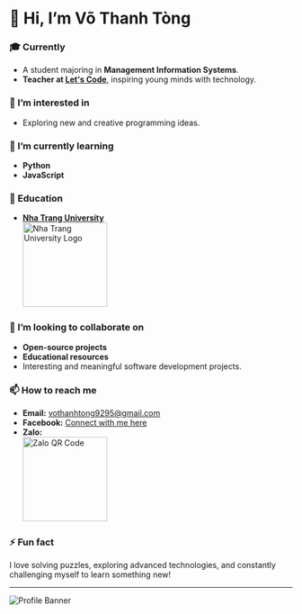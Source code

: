 # 👋 Hi, I’m Võ Thanh Tòng

### 🎓 Currently
- A student majoring in **Management Information Systems**.  
- **Teacher at [Let's Code](https://letscode.edu.vn/)**, inspiring young minds with technology.  
  
### 👀 I’m interested in
- Exploring new and creative programming ideas.  

### 🌱 I’m currently learning
- **Python**  
- **JavaScript**  

### 🏫 Education
- **[Nha Trang University](https://www.nt.edu.vn/)**  
  <img src="https://private-user-images.githubusercontent.com/182326251/391502757-c9197f74-489f-43be-8aef-a565dad3db43.png?jwt=eyJhbGciOiJIUzI1NiIsInR5cCI6IkpXVCJ9.eyJpc3MiOiJnaXRodWIuY29tIiwiYXVkIjoicmF3LmdpdGh1YnVzZXJjb250ZW50LmNvbSIsImtleSI6ImtleTUiLCJleHAiOjE3MzMxMzUwNTEsIm5iZiI6MTczMzEzNDc1MSwicGF0aCI6Ii8xODIzMjYyNTEvMzkxNTAyNzU3LWM5MTk3Zjc0LTQ4OWYtNDNiZS04YWVmLWE1NjVkYWQzZGI0My5wbmc_WC1BbXotQWxnb3JpdGhtPUFXUzQtSE1BQy1TSEEyNTYmWC1BbXotQ3JlZGVudGlhbD1BS0lBVkNPRFlMU0E1M1BRSzRaQSUyRjIwMjQxMjAyJTJGdXMtZWFzdC0xJTJGczMlMkZhd3M0X3JlcXVlc3QmWC1BbXotRGF0ZT0yMDI0MTIwMlQxMDE5MTFaJlgtQW16LUV4cGlyZXM9MzAwJlgtQW16LVNpZ25hdHVyZT02NjFkMzQzN2QyOWQxZDRlNWYzODAzMmQyMmY0MGRmMWM0MWEzZmU0NTM3NjA5MWMxNzk0YzVkYWYyM2FmYjEzJlgtQW16LVNpZ25lZEhlYWRlcnM9aG9zdCJ9.iyXaIn390DqgeKkIr1C8up9gW6cETRJBbWhrxLXw_cY" alt="Nha Trang University Logo" width="150">

### 💞️ I’m looking to collaborate on
- **Open-source projects**  
- **Educational resources**  
- Interesting and meaningful software development projects.  

### 📫 How to reach me
- **Email:** vothanhtong9295@gmail.com  
- **Facebook:** [Connect with me here](https://www.facebook.com/share/1TT8smTwaq/?mibextid=LQQJ4d)  
- **Zalo:**  
  <img src="https://private-user-images.githubusercontent.com/182326251/391502568-d10e555b-78d5-4143-834c-dc67480b3519.png?jwt=eyJhbGciOiJIUzI1NiIsInR5cCI6IkpXVCJ9.eyJpc3MiOiJnaXRodWIuY29tIiwiYXVkIjoicmF3LmdpdGh1YnVzZXJjb250ZW50LmNvbSIsImtleSI6ImtleTUiLCJleHAiOjE3MzMxMzUwMjgsIm5iZiI6MTczMzEzNDcyOCwicGF0aCI6Ii8xODIzMjYyNTEvMzkxNTAyNTY4LWQxMGU1NTViLTc4ZDUtNDE0My04MzRjLWRjNjc0ODBiMzUxOS5wbmc_WC1BbXotQWxnb3JpdGhtPUFXUzQtSE1BQy1TSEEyNTYmWC1BbXotQ3JlZGVudGlhbD1BS0lBVkNPRFlMU0E1M1BRSzRaQSUyRjIwMjQxMjAyJTJGdXMtZWFzdC0xJTJGczMlMkZhd3M0X3JlcXVlc3QmWC1BbXotRGF0ZT0yMDI0MTIwMlQxMDE4NDhaJlgtQW16LUV4cGlyZXM9MzAwJlgtQW16LVNpZ25hdHVyZT0wMmY0MmI2MzEyMWZhNTQxZGIyNzZlMzJlMzA1NjA4NGMyNDY0YzhiMzI1YzkwNDc5YTcwYjE0NWM1NGUwZmE5JlgtQW16LVNpZ25lZEhlYWRlcnM9aG9zdCJ9.bQNd0p8sDjdNbAm4Fk5m0FIISnUN6HnHx3c22Yvg2YE" alt="Zalo QR Code" width="150">

### ⚡ Fun fact
I love solving puzzles, exploring advanced technologies, and constantly challenging myself to learn something new!

---

![Profile Banner](https://user-images.githubusercontent.com/3369400/133268513-5bfe2f93-4402-42c9-a403-81c9e86934b6.jpeg)
